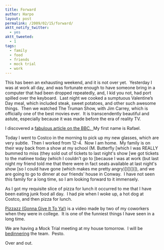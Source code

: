 ```yaml
---
title: Forward
author: Harpo
layout: post
permalink: /2009/02/15/forward/
aktt_notify_twitter:
  - yes
aktt_tweeted:
  - 1
tags:
  - family
  - food
  - friends
  - mock trial
  - work
---
```

This has been an exhausting weekend, and it is not over yet.  Yesterday I was at work all day, and was fortunate enough to have someone bring in a computer that had been dropped repeatedly, and, I kid you not, had port spilled over the keyboard.  Last night we cooked a sumptuous Valentine&#8217;s Day meal, which included steak, sweet potatoes, and other such awesome things.  Then we watched The Truman Show, with Jim Carrey, which is officially one of the best movies ever.  It is transcendently beautiful and astute, especially because it was made before the era of reality TV.

I discovered a <a href="http://news.bbc.co.uk/2/hi/uk_news/7888539.stm" target="_blank">fabulous article on the BBC.  </a>My first name is Rafael.

Today I went to Costco in the morning to pick up my new glasses, which are very subtle.  Then I worked from 12-4.  Now I am home.  My family is on their way back from a show at my school (M. Butterfly [which I was REALLY bummed to miss (they sold out of tickets to last night's show [we got tickets to the matinee today (which I couldn't go to [because I was at work (but last night my friend told me that there were in fact seats available at last night's show [so I could have gone (which makes me pretty angry)])])])]), and we are going to go to dinner at our friends&#8217; house in Conway.  I have not seen this family for a long time, so I am looking forward to it immensely.

As I got my requisite slice of pizza for lunch it occurred to me that I have been eating junk food all day.  I had pie when I woke up, a hot dog at Costco, and then pizza for lunch.

<a href="http://www.youtube.com/watch?v=R3jv2cUgt1M" target="_blank">Pizzazz (Gonna Give It To Ya!<span style="text-decoration: underline;">)</span></a> is a video made by two of my coworkers when they were in college.  It is one of the funniest things I have seen in a long time.

We are having a Mock Trial meeting at my house tomorrow.  I will be <a href="http://www.npr.org/templates/story/story.php?storyId=93170569" target="_blank">bedinnering</a> the team.  Pesto.

Over and out.